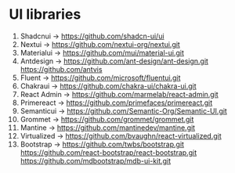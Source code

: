 # UI libraries
1. Shadcnui -> https://github.com/shadcn-ui/ui
2. Nextui -> https://github.com/nextui-org/nextui.git
3. Materialui -> https://github.com/mui/material-ui.git
4. Antdesign -> https://github.com/ant-design/ant-design.git https://github.com/antvis
5. Fluent -> https://github.com/microsoft/fluentui.git
6. Chakraui -> https://github.com/chakra-ui/chakra-ui.git
7. React Admin -> https://github.com/marmelab/react-admin.git
8. Primereact -> https://github.com/primefaces/primereact.git
9. Semanticui -> https://github.com/Semantic-Org/Semantic-UI.git
10. Grommet -> https://github.com/grommet/grommet.git
11. Mantine -> https://github.com/mantinedev/mantine.git
12. Virtualized -> https://github.com/bvaughn/react-virtualized.git
13. Bootstrap -> https://github.com/twbs/bootstrap.git https://github.com/react-bootstrap/react-bootstrap.git https://github.com/mdbootstrap/mdb-ui-kit.git
